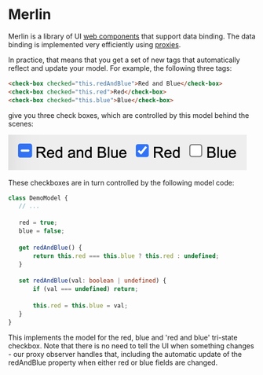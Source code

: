 # Merlin

Merlin is a library of UI [web components](https://developer.mozilla.org/en-US/docs/Web/API/Web_components) that support data binding. The data binding is implemented very efficiently using [proxies](https://developer.mozilla.org/en-US/docs/Web/JavaScript/Reference/Global_Objects/Proxy).

In practice, that means that you get a set of new tags that  automatically reflect and update your model. For example, the following three tags:

```html
<check-box checked="this.redAndBlue">Red and Blue</check-box>
<check-box checked="this.red">Red</check-box>
<check-box checked="this.blue">Blue</check-box>
```

give you three check boxes, which are controlled by this model behind the scenes:

 ![Checkboxes](/docs/checkboxes.png)

 These checkboxes are in turn controlled by the following model code:

 ```typescript
 class DemoModel {
    // ...

    red = true;
    blue = false;

    get redAndBlue() {
        return this.red === this.blue ? this.red : undefined;
    }

    set redAndBlue(val: boolean | undefined) {
        if (val === undefined) return;

        this.red = this.blue = val;
    }
 }
```

This implements the model for the red, blue and 'red and blue' tri-state checkbox. Note that there is no need to tell the UI when something changes - our proxy observer handles that, including the automatic update of the redAndBlue property when either red or blue fields are changed.